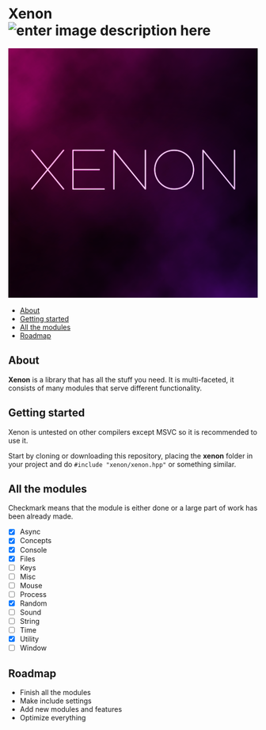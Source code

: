 
# Xenon ![enter image description here](https://img.shields.io/github/license/AlienTheBetrayer/Xenon?color=blue)
![xenon-image](https://raw.githubusercontent.com/AlienTheBetrayer/Xenon/main/xenon.png)
- [About](#about)
- [Getting started](#getting-started)
- [All the modules](#all-the-modules)
- [Roadmap](#roadmap)
## About
**Xenon** is a library that has all the stuff you need. It is multi-faceted, it consists of many modules that serve different functionality.
## Getting started
Xenon is untested on other compilers except MSVC so it is recommended to use it.

Start by cloning or downloading this repository, placing the **xenon** folder in your project and do `#include "xenon/xenon.hpp"` or something similar.
## All the modules
Checkmark means that the module is either done or a large part of work has been already made.
- [x] Async
- [x] Concepts
- [x] Console
- [x] Files
- [ ] Keys
- [ ] Misc
- [ ] Mouse
- [ ] Process
- [x] Random
- [ ] Sound
- [ ] String
- [ ] Time
- [x] Utility
- [ ] Window
## Roadmap
- Finish all the modules
- Make include settings
- Add new modules and features
- Optimize everything
